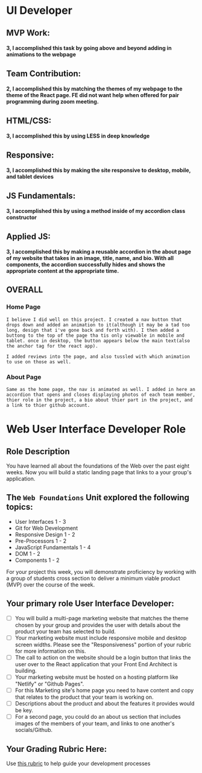 # UI Developer

## MVP Work:
  ####  3, I accomplished this task by going above and beyond adding in animations to the webpage

## Team Contribution:
  ####  2, I accomplished this by matching the themes of my webpage to the theme of the React page. FE did not want help when offered for pair programming during zoom meeting.

## HTML/CSS:
  ####  3, I accomplished this by using LESS in deep knowledge

## Responsive:
  ####  3, I accomplished this by making the site responsive to desktop, mobile, and tablet devices

## JS Fundamentals:
  ####  3, I accomplished this by using a method inside of my accordion class constructor

## Applied JS:
  ####  3, I accomplished this by making a reusable accordion in the about page of my website that takes in an image, title, name, and      bio. With all components, the accordion successfully hides and shows the appropriate content at the appropriate time.

## OVERALL

  ### Home Page

    I believe I did well on this project. I created a nav button that drops down and added an animation to it(although it may be a tad too long, design that i've gone back and forth with). I then added a buttong to the top of the page tha tis only viewable in mobile and tablet. once in desktop, the button appears below the main text(also the anchor tag for the react app).

    I added reviews into the page, and also tussled with which animation to use on those as well. 

  ### About Page

    Same as the home page, the nav is animated as well. I added in here an accordion that opens and closes displaying photos of each team member, thier role in the project, a bio about thier part in the project, and a link to thier github account.

# Web User Interface Developer Role


## **Role Description**

You have learned all about the foundations of the Web over the past eight weeks. Now you will build a static landing page that links to a your group's application.

## **The `Web Foundations` Unit explored the following topics:**

- User Interfaces 1 - 3
- Git for Web Development
- Responsive Design 1 - 2
- Pre-Processors 1 - 2
- JavaScript Fundamentals 1 - 4
- DOM 1 - 2
- Components 1 - 2

For your project this week, you will demonstrate proficiency by working with a group of students cross section to deliver a minimum viable product (MVP) over the course of the week.

## **Your primary role User Interface Developer:**

- [ ]  You will build a multi-page marketing website that matches the theme chosen by your group and provides the user with details about the product your team has selected to build.
- [ ]  Your marketing website must include responsive mobile and desktop screen widths. Please see the "Responsiveness" portion of your rubric for more information on this.
- [ ]  The call to action on the website should be a login button that links the user over to the React application that your Front End Architect is building.
- [ ]  Your marketing website must be hosted on a hosting platform like "Netlify" or "Github Pages".
- [ ]  For this Marketing site's home page you need to have content and copy that relates to the product that your team is working on.
- [ ]  Descriptions about the product and about the features it provides would be key.
- [ ]  For a second page, you could do an about us section that includes images of the members of your team, and links to one another's socials/Github.

## Your Grading Rubric Here:

Use [this rubric](https://docs.google.com/spreadsheets/d/1BbdmSMUdzURMo0wcsr4XSKvegDgB28WkK2wnjmORzDo/edit?usp=sharing) to help guide your development processes
